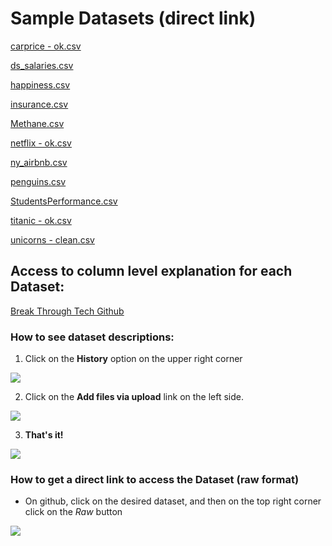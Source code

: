 # Sample Datasets (direct link)
[carprice - ok.csv](https://github.com/lcbjrrr/btt/blob/main/carprice%20-%20ok.csv)

[ds_salaries.csv](https://github.com/lcbjrrr/btt/blob/main/ds_salaries.csv)

[happiness.csv](https://github.com/lcbjrrr/btt/blob/main/happiness.csv)

[insurance.csv](https://github.com/lcbjrrr/btt/blob/main/insurance.csv)

[Methane.csv](https://github.com/lcbjrrr/btt/blob/main/Methane.csv)

[netflix - ok.csv](https://github.com/lcbjrrr/btt/blob/main/netflix%20-%20ok.csv)

[ny_airbnb.csv](https://github.com/lcbjrrr/btt/blob/main/ny_airbnb.csv)

[penguins.csv](https://github.com/lcbjrrr/btt/blob/main/penguins.csv)

[StudentsPerformance.csv](https://github.com/lcbjrrr/btt/blob/main/StudentsPerformance.csv)

[titanic - ok.csv](https://github.com/lcbjrrr/btt/blob/main/titanic%20-%20ok.csv)

[unicorns - clean.csv](https://github.com/lcbjrrr/btt/blob/main/unicorns%20-%20clean.csv)

## Access to column level explanation for each Dataset:
[Break Through Tech Github](https://github.com/lcbjrrr/btt/)

### How to see dataset descriptions:
1. Click on the **History** option on the upper right corner

![](https://pbs.twimg.com/media/FxlgeHGXoAAuaPS?format=png&name=360x360)

2. Click on the **Add files via upload** link on the left side.

![](https://pbs.twimg.com/media/FxlgeHEWcAA0SZ0?format=png&name=small)

3. **That's it!**

![](https://pbs.twimg.com/media/FxlgeHEXgAErSCy?format=png&name=large)


### How to get a direct link to access the Dataset (raw format)
- On github, click on the desired dataset, and then on the top right corner click on the *Raw* button

![](https://pbs.twimg.com/media/FxlgeHDX0AEjT1O?format=png&name=900x900)
